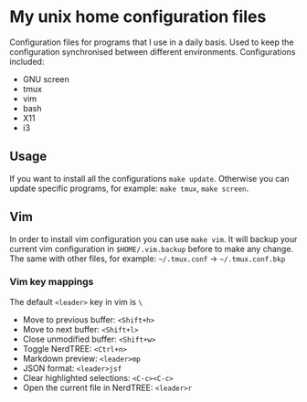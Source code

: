 # My unix home configuration files

Configuration files for programs that I use in a daily basis. Used to keep the configuration synchronised between different environments. Configurations included:

- GNU screen
- tmux
- vim
- bash
- X11
- i3

## Usage

If you want to install all the configurations `make update`. Otherwise you can update specific programs, for example: `make tmux`, `make screen`.

## Vim 

In order to install vim configuration you can use `make vim`. 
It will backup your current vim configuration in `$HOME/.vim.backup` before to make any change. The same with other files, for example: `~/.tmux.conf` -> `~/.tmux.conf.bkp`

### Vim key mappings

The default `<leader>` key in vim is `\`

- Move to previous buffer: `<Shift+h>`
- Move to next buffer: `<Shift+l>`
- Close unmodified buffer: `<Shift+w>`
- Toggle NerdTREE: `<Ctrl+n>`
- Markdown preview: `<leader>mp`
- JSON format: `<leader>jsf`
- Clear highlighted selections: `<C-c><C-c>`
- Open the current file in NerdTREE: `<leader>r`

